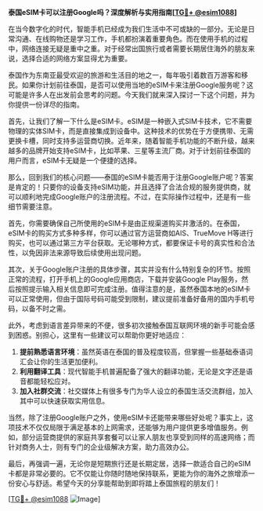 **泰国eSIM卡可以注册Google吗？深度解析与实用指南[[TG💪+ @esim1088](https://t.me/s/esim1088)]**

在当今数字化的时代，智能手机已经成为我们生活中不可或缺的一部分。无论是日常沟通、在线购物还是学习工作，手机都扮演着重要角色。而在使用手机的过程中，网络连接无疑是重中之重。对于经常出国旅行或者需要长期居住海外的朋友来说，选择合适的网络方案显得尤为重要。

泰国作为东南亚最受欢迎的旅游和生活目的地之一，每年吸引着数百万游客和移民。如果你计划前往泰国，是否可以使用当地的eSIM卡来注册Google服务呢？这可能是许多人在出发前会思考的问题。今天我们就来深入探讨一下这个问题，并为你提供一份详尽的指南。

首先，让我们了解一下什么是eSIM卡。eSIM是一种嵌入式SIM卡技术，它不需要物理的实体SIM卡，而是直接集成到设备中。这种技术的优势在于方便携带、无需更换卡槽，同时支持多运营商切换。近年来，随着智能手机功能的不断升级，越来越多的品牌开始支持eSIM卡，比如苹果、三星等主流厂商。对于计划前往泰国的用户而言，eSIM卡无疑是一个便捷的选择。

那么，回到我们的核心问题——泰国的eSIM卡能否用于注册Google账户呢？答案是肯定的！只要你的设备支持eSIM功能，并且选择了合法合规的服务提供商，就可以顺利地完成Google账户的注册流程。不过，在实际操作过程中，还是有一些细节需要注意。

首先，你需要确保自己所使用的eSIM卡是由正规渠道购买并激活的。在泰国，eSIM卡的购买方式多种多样，你可以通过官方运营商如AIS、TrueMove H等进行购买，也可以通过第三方平台获取。无论哪种方式，都要保证卡号的真实性和合法性，以免因非法来源导致后续使用出现问题。

其次，关于Google账户注册的具体步骤，其实并没有什么特别复杂的环节。按照正常的流程，打开手机上的Google应用商店，下载并安装Google Play服务，然后按照提示输入相关信息即可完成注册。值得注意的是，虽然泰国本地的eSIM卡可以正常使用，但由于国际号码可能受到限制，建议提前准备好备用的国内手机号码，以备不时之需。

此外，考虑到语言差异带来的不便，很多初次接触泰国互联网环境的新手可能会感到困惑。别担心，这里有一些建议可以帮助你更好地适应：

1. **提前熟悉语言环境**：虽然英语在泰国的普及程度较高，但掌握一些基础泰语词汇会让你的生活更加便利。
2. **利用翻译工具**：现代智能手机普遍配备了强大的翻译功能，无论是文字还是语音都能轻松应对。
3. **加入社群交流**：社交媒体上有很多专门为华人设立的泰国生活交流群组，加入其中可以快速获取实用信息。

当然，除了注册Google账户之外，使用eSIM卡还能带来哪些好处呢？事实上，这项技术不仅仅局限于满足基本的上网需求，还能够为用户提供更多增值服务。例如，部分运营商提供的家庭共享套餐可以让家人朋友也享受到同样的高速网络；而针对商务人士，则有专门的企业级解决方案，助力高效办公。

最后，再强调一遍，无论你是短期旅行还是长期定居，选择一款适合自己的eSIM卡都是非常必要的。它不仅能让你随时随地保持联系，更能为你的海外之旅增添一份安心与舒适。希望今天的分享能帮助到即将踏上泰国旅程的朋友们！

[[TG💪+ @esim1088](https://t.me/s/esim1088) ![Image](https://i.postimg.cc/4NQfJmqS/Snipaste-2025-05-13-00-14-12.png)]